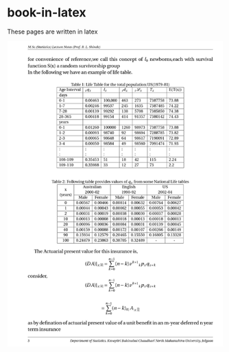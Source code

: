 # book-in-latex
These pages are written in latex

<p align="center">
  <a href="https://drive.google.com/file/d/1K_CYgQRsm4cwJeGAkmUbVRB_bX0Vbwtm/view?usp=share_link">
    <img src="page.jpg"/>
<!-- ![loading...](https://drive.google.com/file/d/1BcRk7BIr4WG0PFAjJV33cioZQyU9pf8_/view?usp=share_link) -->
  </a>
</p>

 

  
